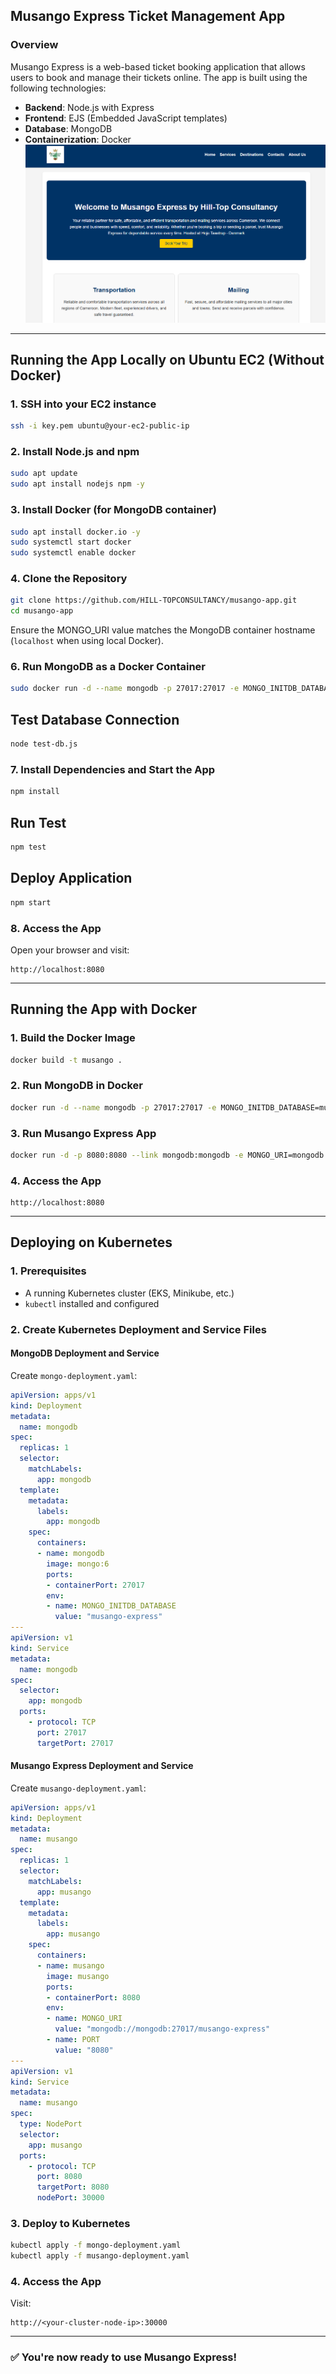 ## **Musango Express Ticket Management App**

### **Overview**
Musango Express is a web-based ticket booking application that allows users to book and manage their tickets online. The app is built using the following technologies:
- **Backend**: Node.js with Express
- **Frontend**: EJS (Embedded JavaScript templates)
- **Database**: MongoDB
- **Containerization**: Docker
![Musango App](Capture.PNG)

---

## **Running the App Locally on Ubuntu EC2 (Without Docker)**

### **1. SSH into your EC2 instance**
```bash
ssh -i key.pem ubuntu@your-ec2-public-ip
```

### **2. Install Node.js and npm**
```bash
sudo apt update
sudo apt install nodejs npm -y
```

### **3. Install Docker (for MongoDB container)**
```bash
sudo apt install docker.io -y
sudo systemctl start docker
sudo systemctl enable docker
```

### **4. Clone the Repository**
```bash
git clone https://github.com/HILL-TOPCONSULTANCY/musango-app.git
cd musango-app
```

Ensure the MONGO_URI value matches the MongoDB container hostname (`localhost` when using local Docker).

### **6. Run MongoDB as a Docker Container**
```bash
sudo docker run -d --name mongodb -p 27017:27017 -e MONGO_INITDB_DATABASE=musango-express mongo:6
```
## Test Database Connection
```bash
node test-db.js
```
### **7. Install Dependencies and Start the App**
```bash
npm install
```
## Run Test
```bash
npm test
```
## Deploy Application
```bash
npm start
```
### **8. Access the App**
Open your browser and visit:
```
http://localhost:8080
```

---

## **Running the App with Docker**

### **1. Build the Docker Image**
```bash
docker build -t musango .
```

### **2. Run MongoDB in Docker**
```bash
docker run -d --name mongodb -p 27017:27017 -e MONGO_INITDB_DATABASE=musango-express mongo:6
```

### **3. Run Musango Express App**
```bash
docker run -d -p 8080:8080 --link mongodb:mongodb -e MONGO_URI=mongodb://mongodb:27017/musango-express musango
```

### **4. Access the App**
```
http://localhost:8080
```

---

## **Deploying on Kubernetes**

### **1. Prerequisites**
- A running Kubernetes cluster (EKS, Minikube, etc.)
- `kubectl` installed and configured

### **2. Create Kubernetes Deployment and Service Files**

#### **MongoDB Deployment and Service**
Create `mongo-deployment.yaml`:
```yaml
apiVersion: apps/v1
kind: Deployment
metadata:
  name: mongodb
spec:
  replicas: 1
  selector:
    matchLabels:
      app: mongodb
  template:
    metadata:
      labels:
        app: mongodb
    spec:
      containers:
      - name: mongodb
        image: mongo:6
        ports:
        - containerPort: 27017
        env:
        - name: MONGO_INITDB_DATABASE
          value: "musango-express"
---
apiVersion: v1
kind: Service
metadata:
  name: mongodb
spec:
  selector:
    app: mongodb
  ports:
    - protocol: TCP
      port: 27017
      targetPort: 27017
```

#### **Musango Express Deployment and Service**
Create `musango-deployment.yaml`:
```yaml
apiVersion: apps/v1
kind: Deployment
metadata:
  name: musango
spec:
  replicas: 1
  selector:
    matchLabels:
      app: musango
  template:
    metadata:
      labels:
        app: musango
    spec:
      containers:
      - name: musango
        image: musango
        ports:
        - containerPort: 8080
        env:
        - name: MONGO_URI
          value: "mongodb://mongodb:27017/musango-express"
        - name: PORT
          value: "8080"
---
apiVersion: v1
kind: Service
metadata:
  name: musango
spec:
  type: NodePort
  selector:
    app: musango
  ports:
    - protocol: TCP
      port: 8080
      targetPort: 8080
      nodePort: 30000
```

### **3. Deploy to Kubernetes**
```bash
kubectl apply -f mongo-deployment.yaml
kubectl apply -f musango-deployment.yaml
```

### **4. Access the App**
Visit:
```
http://<your-cluster-node-ip>:30000
```

---

### ✅ You're now ready to use Musango Express!